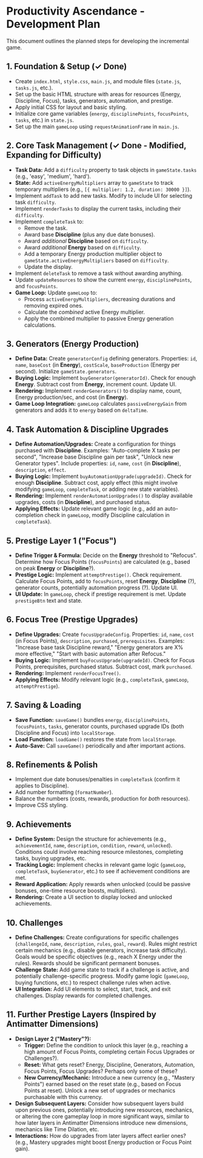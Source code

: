 # Productivity Ascendance - Development Plan

This document outlines the planned steps for developing the incremental game.

## 1. Foundation & Setup (✓ Done)

*   Create `index.html`, `style.css`, `main.js`, and module files (`state.js`, `tasks.js`, etc.).
*   Set up the basic HTML structure with areas for resources (Energy, Discipline, Focus), tasks, generators, automation, and prestige.
*   Apply initial CSS for layout and basic styling.
*   Initialize core game variables (`energy`, `disciplinePoints`, `focusPoints`, `tasks`, etc.) in `state.js`.
*   Set up the main `gameLoop` using `requestAnimationFrame` in `main.js`.

## 2. Core Task Management (✓ Done - Modified, Expanding for Difficulty)

*   **Task Data:** Add a `difficulty` property to task objects in `gameState.tasks` (e.g., 'easy', 'medium', 'hard').
*   **State:** Add `activeEnergyMultipliers` array to `gameState` to track temporary multipliers (e.g., `[{ multiplier: 1.2, duration: 30000 }]`).
*   Implement `addTask` to add new tasks. Modify to include UI for selecting task `difficulty`.
*   Implement `renderTasks` to display the current tasks, including their `difficulty`.
*   Implement `completeTask` to:
    *   Remove the task.
    *   Award base **Discipline** (plus any due date bonuses).
    *   Award *additional* **Discipline** based on `difficulty`.
    *   Award *additional* **Energy** based on `difficulty`.
    *   Add a temporary Energy production multiplier object to `gameState.activeEnergyMultipliers` based on `difficulty`.
    *   Update the display.
*   Implement `deleteTask` to remove a task without awarding anything.
*   Update `updateResources` to show the current `energy`, `disciplinePoints`, and `focusPoints`.
*   **Game Loop:** Update `gameLoop` to:
    *   Process `activeEnergyMultipliers`, decreasing durations and removing expired ones.
    *   Calculate the *combined* active Energy multiplier.
    *   Apply the combined multiplier to passive Energy generation calculations.

## 3. Generators (Energy Production)

*   **Define Data:** Create `generatorConfig` defining generators. Properties: `id`, `name`, `baseCost` (in **Energy**), `costScale`, `baseProduction` (Energy per second). Initialize `gameState.generators`.
*   **Buying Logic:** Implement `buyGenerator(generatorId)`. Check for enough **Energy**. Subtract cost from **Energy**, increment count. Update UI.
*   **Rendering:** Implement `renderGenerators()` to display name, count, Energy production/sec, and cost (in **Energy**).
*   **Game Loop Integration:** `gameLoop` calculates `passiveEnergyGain` from generators and adds it to `energy` based on `deltaTime`.

## 4. Task Automation & Discipline Upgrades

*   **Define Automation/Upgrades:** Create a configuration for things purchased with **Discipline**. Examples: "Auto-complete X tasks per second", "Increase base Discipline gain per task", "Unlock new Generator types". Include properties: `id`, `name`, `cost` (in **Discipline**), `description`, `effect`.
*   **Buying Logic:** Implement `buyAutomationUpgrade(upgradeId)`. Check for enough **Discipline**. Subtract cost, apply effect (this might involve modifying `gameLoop`, `completeTask`, or adding new state variables).
*   **Rendering:** Implement `renderAutomationUpgrades()` to display available upgrades, costs (in **Discipline**), and purchased status.
*   **Applying Effects:** Update relevant game logic (e.g., add an auto-completion check in `gameLoop`, modify Discipline calculation in `completeTask`).

## 5. Prestige Layer 1 ("Focus")

*   **Define Trigger & Formula:** Decide on the **Energy** threshold to "Refocus". Determine how Focus Points (`focusPoints`) are calculated (e.g., based on peak **Energy** or **Discipline**?).
*   **Prestige Logic:** Implement `attemptPrestige()`. Check requirement. Calculate Focus Points, add to `focusPoints`, reset **Energy**, **Discipline** (?), generator counts, potentially automation progress (?). Update UI.
*   **UI Update:** In `gameLoop`, check if prestige requirement is met. Update `prestigeBtn` text and state.

## 6. Focus Tree (Prestige Upgrades)

*   **Define Upgrades:** Create `focusUpgradeConfig`. Properties: `id`, `name`, `cost` (in Focus Points), `description`, `purchased`, `prerequisites`. Examples: "Increase base task Discipline reward," "Energy generators are X% more effective," "Start with basic automation after Refocus."
*   **Buying Logic:** Implement `buyFocusUpgrade(upgradeId)`. Check for Focus Points, prerequisites, purchased status. Subtract cost, mark `purchased`.
*   **Rendering:** Implement `renderFocusTree()`.
*   **Applying Effects:** Modify relevant logic (e.g., `completeTask`, `gameLoop`, `attemptPrestige`).

## 7. Saving & Loading

*   **Save Function:** `saveGame()` bundles `energy`, `disciplinePoints`, `focusPoints`, `tasks`, generator counts, purchased upgrade IDs (both Discipline and Focus) into `localStorage`.
*   **Load Function:** `loadGame()` restores the state from `localStorage`.
*   **Auto-Save:** Call `saveGame()` periodically and after important actions.

## 8. Refinements & Polish

*   Implement due date bonuses/penalties in `completeTask` (confirm it applies to Discipline).
*   Add number formatting (`formatNumber`).
*   Balance the numbers (costs, rewards, production for *both* resources).
*   Improve CSS styling.

## 9. Achievements

*   **Define System:** Design the structure for achievements (e.g., `achievementId`, `name`, `description`, `condition`, `reward`, `unlocked`). Conditions could involve reaching resource milestones, completing tasks, buying upgrades, etc.
*   **Tracking Logic:** Implement checks in relevant game logic (`gameLoop`, `completeTask`, `buyGenerator`, etc.) to see if achievement conditions are met.
*   **Reward Application:** Apply rewards when unlocked (could be passive bonuses, one-time resource boosts, multipliers).
*   **Rendering:** Create a UI section to display locked and unlocked achievements.

## 10. Challenges

*   **Define Challenges:** Create configurations for specific challenges (`challengeId`, `name`, `description`, `rules`, `goal`, `reward`). Rules might restrict certain mechanics (e.g., disable generators, increase task difficulty). Goals would be specific objectives (e.g., reach X Energy under the rules). Rewards should be significant permanent bonuses.
*   **Challenge State:** Add game state to track if a challenge is active, and potentially challenge-specific progress. Modify game logic (`gameLoop`, buying functions, etc.) to respect challenge rules when active.
*   **UI Integration:** Add UI elements to select, start, track, and exit challenges. Display rewards for completed challenges.

## 11. Further Prestige Layers (Inspired by Antimatter Dimensions)

*   **Design Layer 2 ("Mastery"?):**
    *   **Trigger:** Define the condition to unlock this layer (e.g., reaching a high amount of Focus Points, completing certain Focus Upgrades or Challenges?).
    *   **Reset:** What gets reset? Energy, Discipline, Generators, Automation, Focus Points, Focus Upgrades? Perhaps only some of these?
    *   **New Currency/Mechanic:** Introduce a new currency (e.g., "Mastery Points") earned based on the reset state (e.g., based on Focus Points at reset). Unlock a new set of upgrades or mechanics purchasable with this currency.
*   **Design Subsequent Layers:** Consider how subsequent layers build upon previous ones, potentially introducing new resources, mechanics, or altering the core gameplay loop in more significant ways, similar to how later layers in Antimatter Dimensions introduce new dimensions, mechanics like Time Dilation, etc.
*   **Interactions:** How do upgrades from later layers affect earlier ones? (e.g., Mastery upgrades might boost Energy production or Focus Point gain).

